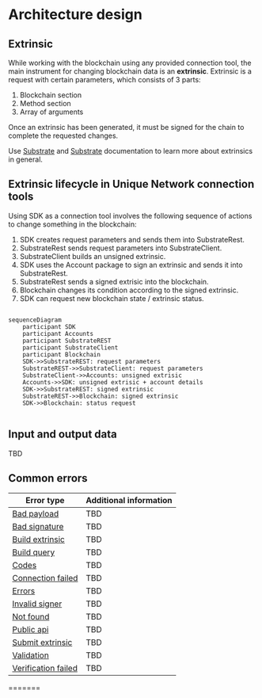 # Architecture design



## Extrinsic

While working with the blockchain using any provided connection tool, the main instrument for changing blockchain data is an **extrinsic**. Extrinsic is a request with certain parameters, which consists of 3 parts:

1. Blockchain section
2. Method section
3. Array of arguments

Once an extrinsic has been generated, it must be signed for the chain to complete the requested changes.

Use [Substrate](https://docs.substrate.io/v3/concepts/extrinsics/) and [Substrate](https://polkadot.js.org/docs/substrate/extrinsics/) documentation to learn more about extrinsics in general.

## Extrinsic lifecycle in Unique Network connection tools 

Using SDK as a connection tool involves the following sequence of actions to change something in the blockchain:

1. SDK creates request parameters and sends them into SubstrateRest.
2. SubstrateRest sends request parameters into SubstrateClient.
3. SubstrateClient builds an unsigned extrinsic.
4. SDK uses the Account package to sign an extrinsic and sends it into SubstrateRest.
5. SubstrateRest sends a signed extrisic into the blockchain.
6. Blockchain changes its condition according to the signed extrinsic.
7. SDK can request new blockchain state / extrinsic status.


```mermaidjs

sequenceDiagram
    participant SDK
    participant Accounts
    participant SubstrateREST
    participant SubstrateClient
    participant Blockchain
    SDK->>SubstrateREST: request parameters
    SubstrateREST->>SubstrateClient: request parameters
    SubstrateClient->>Accounts: unsigned extrisic
    Accounts->>SDK: unsigned extrisic + account details
    SDK->>SubstrateREST: signed extrinsic
    SubstrateREST->>Blockchain: signed extrinsic
    SDK->>Blockchain: status request
    
```

## Input and output data

TBD

## Common errors


| Error type                                                                                                                                                                   | Additional information | 
|------------------------------------------------------------------------------------------------------------------------------------------------------------------------------|------------------------|
| [Bad payload](https://github.com/UniqueNetwork/unique-sdk/blob/0cbdab33512e6e712d3e2c5cbcd54807ec6354a1/packages/substrate-client/errors/src/bad-payload.ts)                 | TBD                    |
| [Bad signature](https://github.com/UniqueNetwork/unique-sdk/blob/0cbdab33512e6e712d3e2c5cbcd54807ec6354a1/packages/substrate-client/errors/src/bad-signature.ts)             | TBD                    |
| [Build extrinsic](https://github.com/UniqueNetwork/unique-sdk/blob/0cbdab33512e6e712d3e2c5cbcd54807ec6354a1/packages/substrate-client/errors/src/build-extrinsic.ts)         | TBD                    |
| [Build query](https://github.com/UniqueNetwork/unique-sdk/blob/0cbdab33512e6e712d3e2c5cbcd54807ec6354a1/packages/substrate-client/errors/src/build-query.ts)                 | TBD                    |
| [Codes](https://github.com/UniqueNetwork/unique-sdk/blob/0cbdab33512e6e712d3e2c5cbcd54807ec6354a1/packages/substrate-client/errors/src/codes.ts)                             | TBD                    |
| [Connection failed](https://github.com/UniqueNetwork/unique-sdk/blob/0cbdab33512e6e712d3e2c5cbcd54807ec6354a1/packages/substrate-client/errors/src/connection-failed.ts)     | TBD                    |
| [Errors](https://github.com/UniqueNetwork/unique-sdk/blob/0cbdab33512e6e712d3e2c5cbcd54807ec6354a1/packages/substrate-client/errors/src/errors.ts)                           | TBD                    |
| [Invalid signer](https://github.com/UniqueNetwork/unique-sdk/blob/0cbdab33512e6e712d3e2c5cbcd54807ec6354a1/packages/substrate-client/errors/src/invalid-signer.ts)           | TBD                    |
| [Not found](https://github.com/UniqueNetwork/unique-sdk/blob/0cbdab33512e6e712d3e2c5cbcd54807ec6354a1/packages/substrate-client/errors/src/not-found.ts)                     | TBD                    |
| [Public api](https://github.com/UniqueNetwork/unique-sdk/blob/0cbdab33512e6e712d3e2c5cbcd54807ec6354a1/packages/substrate-client/errors/src/public-api.ts)                   | TBD                    |
| [Submit extrinsic](https://github.com/UniqueNetwork/unique-sdk/blob/0cbdab33512e6e712d3e2c5cbcd54807ec6354a1/packages/substrate-client/errors/src/submit-extrinsic.ts)       | TBD                    |
| [Validation](https://github.com/UniqueNetwork/unique-sdk/blob/0cbdab33512e6e712d3e2c5cbcd54807ec6354a1/packages/substrate-client/errors/src/validation.ts)                   | TBD                    |
| [Verification failed](https://github.com/UniqueNetwork/unique-sdk/blob/0cbdab33512e6e712d3e2c5cbcd54807ec6354a1/packages/substrate-client/errors/src/verification-failed.ts) | TBD                    |
=======

